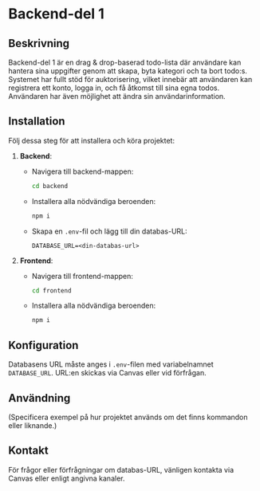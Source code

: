 # Backend-del 1

## Beskrivning
Backend-del 1 är en drag & drop-baserad todo-lista där användare kan hantera sina uppgifter genom att skapa, byta kategori och ta bort todo:s. Systemet har fullt stöd för auktorisering, vilket innebär att användaren kan registrera ett konto, logga in, och få åtkomst till sina egna todos. Användaren har även möjlighet att ändra sin användarinformation.

## Installation
Följ dessa steg för att installera och köra projektet:

1. **Backend**:
    - Navigera till backend-mappen:
      ```bash
      cd backend
      ```
    - Installera alla nödvändiga beroenden:
      ```bash
      npm i
      ```
    - Skapa en `.env`-fil och lägg till din databas-URL:
      ```plaintext
      DATABASE_URL=<din-databas-url>
      ```

2. **Frontend**:
    - Navigera till frontend-mappen:
      ```bash
      cd frontend
      ```
    - Installera alla nödvändiga beroenden:
      ```bash
      npm i
      ```

## Konfiguration
Databasens URL måste anges i `.env`-filen med variabelnamnet `DATABASE_URL`. URL:en skickas via Canvas eller vid förfrågan.

## Användning
(Specificera exempel på hur projektet används om det finns kommandon eller liknande.)

## Kontakt
För frågor eller förfrågningar om databas-URL, vänligen kontakta via Canvas eller enligt angivna kanaler.
